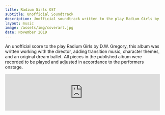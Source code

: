 ```yaml
---
title: Radium Girls OST
subtitle: Unofficial Soundtrack
description: Unofficial soundtrack written to the play Radium Girls by D.W. Gregory
layout: music
image: /assets/img/coverart.jpg
date: November 2019
---
```


An unofficial score to the play Radium Girls by D.W. Gregory, this album was written working with the director, adding transition music, character themes, and an original dream ballet. All pieces in the published album were recorded to be played and adjusted in accordance to the performers onstage.

<iframe style="border: 0; width: 100%; height: 120px;" src="https://bandcamp.com/EmbeddedPlayer/album=2782602434/size=large/bgcol=ffffff/linkcol=0687f5/tracklist=false/artwork=none/transparent=true/" seamless><a href="https://murphelyria.bandcamp.com/album/radium-girls-unofficial-ost">Radium Girls Unofficial OST by Murph Elyria</a></iframe>
